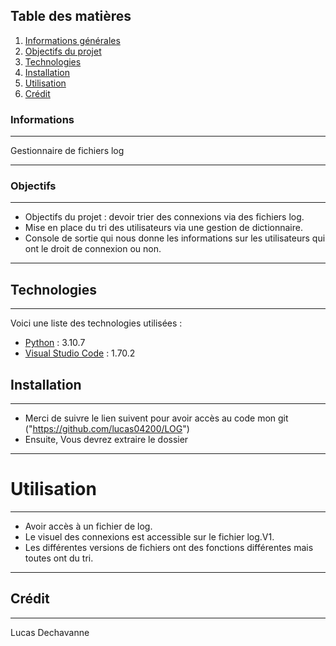 ## Table des matières
1. [Informations générales](#informations)
2. [Objectifs du projet](#Objectifs)
3. [Technologies](#technologies)
4. [Installation](#installation)
5. [Utilisation](#utilisation)
6. [Crédit](#crédit)
### Informations
***
Gestionnaire de fichiers log
***
### Objectifs
*** 
- Objectifs du projet : devoir trier des connexions via des fichiers log.
- Mise en place du tri des utilisateurs via une gestion de dictionnaire.
- Console de sortie qui nous donne les informations sur les utilisateurs qui ont le droit de connexion ou non.
***
## Technologies
***
Voici une liste des technologies utilisées :
* [Python](https://www.python.org/downloads/) : 3.10.7
* [Visual Studio Code](https://code.visualstudio.com/) : 1.70.2
## Installation
*** 
- Merci de suivre le lien suivent pour avoir accès au code mon git ("https://github.com/lucas04200/LOG")
- Ensuite, Vous devrez extraire le dossier
***
# Utilisation
***
- Avoir accès à un fichier de log.
- Le visuel des connexions est accessible sur le fichier log.V1.
- Les différentes versions de fichiers ont des fonctions différentes mais toutes ont du tri.
***
## Crédit 
***
Lucas Dechavanne 
 
